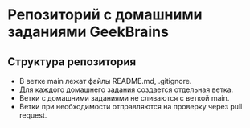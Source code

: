 # Репозиторий с домашними заданиями GeekBrains

## Структура репозитория
* В ветке main лежат файлы README.md, .gitignore.
* Для каждого домашнего задания создается отдельная ветка.
* Ветки с домашними заданиями не сливаются с веткой main.
* Ветки при необходимости отправляются на проверку через pull request.